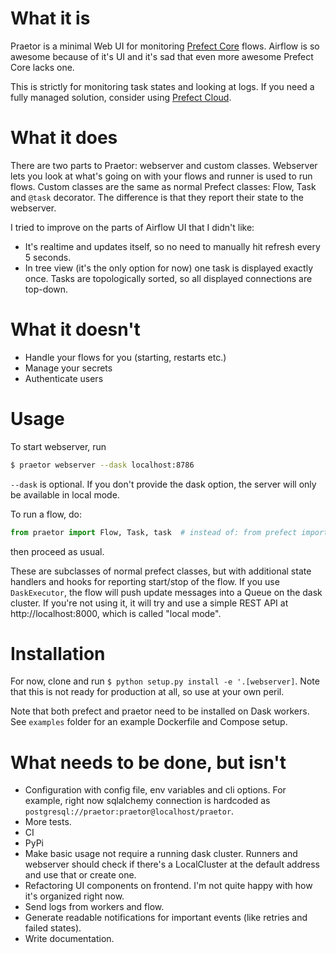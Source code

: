 # What it is

Praetor is a minimal Web UI for monitoring [Prefect Core](https://docs.prefect.io) flows. Airflow is so awesome because of it's UI and it's sad that even more awesome Prefect Core lacks one.

This is strictly for monitoring task states and looking at logs. If you need a fully managed solution, consider using [Prefect Cloud](https://prefect.io).

# What it does

There are two parts to Praetor: webserver and custom classes. Webserver lets you look at what's going on with your flows and runner is used to run flows. Custom classes are the same as normal Prefect classes: Flow, Task and `@task` decorator. The difference is that they report their state to the webserver.

I tried to improve on the parts of Airflow UI that I didn't like:

- It's realtime and updates itself, so no need to manually hit refresh every 5 seconds.
- In tree view (it's the only option for now) one task is displayed exactly once. Tasks are topologically sorted, so all displayed connections are top-down.

# What it doesn't

- Handle your flows for you (starting, restarts etc.)
- Manage your secrets
- Authenticate users

# Usage

To start webserver, run

```bash
$ praetor webserver --dask localhost:8786
```

`--dask` is optional. If you don't provide the dask option, the server will only be available in local mode.

To run a flow, do:

```py
from praetor import Flow, Task, task  # instead of: from prefect import Flow, Task, task
```

then proceed as usual.

These are subclasses of normal prefect classes, but with additional state handlers and hooks for reporting start/stop of the flow. If you use `DaskExecutor`, the flow will push update messages into a Queue on the dask cluster. If you're not using it, it will try and use a simple REST API at http://localhost:8000, which is called "local mode".

# Installation

For now, clone and run `$ python setup.py install -e '.[webserver]`. Note that this is not ready for production at all, so use at your own peril.

Note that both prefect and praetor need to be installed on Dask workers. See `examples` folder for an example Dockerfile and Compose setup.

# What needs to be done, but isn't

- Configuration with config file, env variables and cli options. For example, right now sqlalchemy connection is hardcoded as `postgresql://praetor:praetor@localhost/praetor`.
- More tests.
- CI
- PyPi
- Make basic usage not require a running dask cluster. Runners and webserver should check if there's a LocalCluster at the default address and use that or create one.
- Refactoring UI components on frontend. I'm not quite happy with how it's organized right now.
- Send logs from workers and flow.
- Generate readable notifications for important events (like retries and failed states).
- Write documentation.
